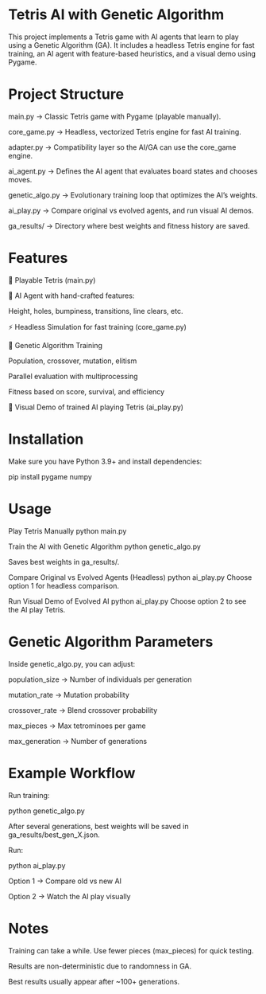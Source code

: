 # Tetris AI with Genetic Algorithm

This project implements a Tetris game with AI agents that learn to play using a Genetic Algorithm (GA). It includes a headless Tetris engine for fast training, an AI agent with feature-based heuristics, and a visual demo using Pygame.

# Project Structure

main.py → Classic Tetris game with Pygame (playable manually).

core_game.py → Headless, vectorized Tetris engine for fast AI training.

adapter.py → Compatibility layer so the AI/GA can use the core_game engine.

ai_agent.py → Defines the AI agent that evaluates board states and chooses moves.

genetic_algo.py → Evolutionary training loop that optimizes the AI’s weights.

ai_play.py → Compare original vs evolved agents, and run visual AI demos.

ga_results/ → Directory where best weights and fitness history are saved.

# Features

🎲 Playable Tetris (main.py)

🧠 AI Agent with hand-crafted features:

Height, holes, bumpiness, transitions, line clears, etc.

⚡ Headless Simulation for fast training (core_game.py)

🔬 Genetic Algorithm Training

Population, crossover, mutation, elitism

Parallel evaluation with multiprocessing

Fitness based on score, survival, and efficiency

👀 Visual Demo of trained AI playing Tetris (ai_play.py)

# Installation

Make sure you have Python 3.9+ and install dependencies:

pip install pygame numpy

# Usage

Play Tetris Manually python main.py

Train the AI with Genetic Algorithm python genetic_algo.py

Saves best weights in ga_results/.

Compare Original vs Evolved Agents (Headless) python ai_play.py
Choose option 1 for headless comparison.

Run Visual Demo of Evolved AI python ai_play.py
Choose option 2 to see the AI play Tetris.

# Genetic Algorithm Parameters

Inside genetic_algo.py, you can adjust:

population_size → Number of individuals per generation

mutation_rate → Mutation probability

crossover_rate → Blend crossover probability

max_pieces → Max tetrominoes per game

max_generation → Number of generations

# Example Workflow

Run training:

python genetic_algo.py

After several generations, best weights will be saved in ga_results/best_gen_X.json.

Run:

python ai_play.py

Option 1 → Compare old vs new AI

Option 2 → Watch the AI play visually

# Notes

Training can take a while. Use fewer pieces (max_pieces) for quick testing.

Results are non-deterministic due to randomness in GA.

Best results usually appear after ~100+ generations.
